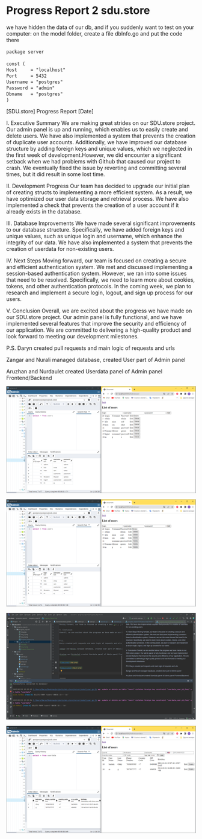 #   Progress Report 2 sdu.store

we have hidden the data of our db, and if you suddenly want to test on your computer: on the model folder, create a file dbInfo.go and put the code there

```
package server

const (
Host     = "localhost"
Port     = 5432
Username = "postgres"
Password = "admin"
Dbname   = "postgres"
)
```


[SDU.store] Progress Report
[Date]

I. Executive Summary
We are making great strides on our SDU.store project. Our admin panel is up and running, which enables us to easily create and delete users. We have also implemented a system that prevents the creation of duplicate user accounts. Additionally, we have improved our database structure by adding foreign keys and unique values, which we neglected in the first week of development.However, we did encounter a significant setback when we had problems with Github that caused our project to crash. We eventually fixed the issue by reverting and committing several times, but it did result in some lost time.

II. Development Progress
Our team has decided to upgrade our initial plan of creating structs to implementing a more efficient system. As a result, we have optimized our user data storage and retrieval process. We have also implemented a check that prevents the creation of a user account if it already exists in the database.

III. Database Improvements
We have made several significant improvements to our database structure. Specifically, we have added foreign keys and unique values, such as unique login and username, which enhance the integrity of our data. We have also implemented a system that prevents the creation of userdata for non-existing users.

IV. Next Steps
Moving forward, our team is focused on creating a secure and efficient authentication system. We met and discussed implementing a session-based authentication system. However, we ran into some issues that need to be resolved. Specifically, we need to learn more about cookies, tokens, and other authentication protocols. In the coming week, we plan to research and implement a secure login, logout, and sign up process for our users.

V. Conclusion
Overall, we are excited about the progress we have made on our SDU.store project. Our admin panel is fully functional, and we have implemented several features that improve the security and efficiency of our application. We are committed to delivering a high-quality product and look forward to meeting our development milestones.


P.S.
Daryn created pull requests and main logic of requests and urls

Zangar and Nurali managed database, created User part of Admin panel 

Aruzhan and Nurdaulet created Userdata panel of Admin panel Frontend/Backend


![img.png](img.png)

![img_1.png](img_1.png)

![img_2.png](img_2.png)

![img_3.png](img_3.png)

